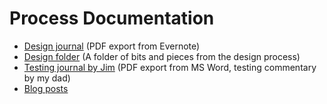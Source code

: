 # Process Documentation

* [Design journal](./breaksout-design-journal.pdf) (PDF export from Evernote)
* [Design folder](https://github.com/pippinbarr/breaksout/tree/main/process/design) (A folder of bits and pieces from the design process)
* [Testing journal by Jim](./testing/breaksout-testing-by-jim.pdf) (PDF export from MS Word, testing commentary by my dad)
* [Blog posts](./blog-posts.md)
